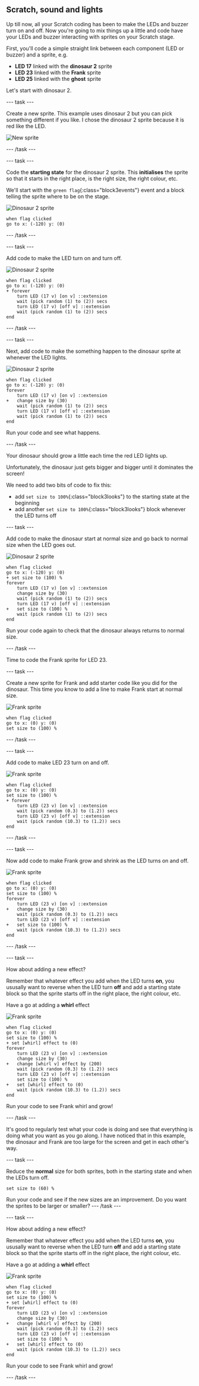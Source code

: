 ## Scratch, sound and lights

Up till now, all your Scratch coding has been to make the LEDs and buzzer turn on and off. Now you're going to mix things up a little and code have your LEDs and buzzer interacting with sprites on your Scratch stage.

First, you'll code a simple straight link between each component (LED or buzzer) and a sprite, e.g.
+ **LED 17** linked with the **dinosaur 2** sprite
+ **LED 23** linked with the **Frank** sprite
+ **LED 25** linked with the **ghost** sprite

Let's start with dinosaur 2.

--- task ---

Create a new sprite. This example uses dinosaur 2 but you can pick something different if you like. I chose the dinosaur 2 sprite because it is red like the LED.

![New sprite](images/scratch_newSprite.png)

--- /task ---

--- task ---

Code the **starting state** for the dinosaur 2 sprite. This **initialises** the sprite so that it starts in the right place, is the right size, the right colour, etc.

We'll start with the `green flag`{:class="block3events"} event and a block telling the sprite where to be on the stage.

![Dinosaur 2 sprite](images/dinosaur2SpriteIdentifier.png)

```blocks3
when flag clicked
go to x: (-120) y: (0)
```

--- /task ---

--- task ---

Add code to make the LED turn on and turn off.

![Dinosaur 2 sprite](images/dinosaur2SpriteIdentifier.png)

```blocks3
when flag clicked
go to x: (-120) y: (0)
+ forever
    turn LED (17 v) [on v] ::extension
    wait (pick random (1) to (2)) secs
    turn LED (17 v) [off v] ::extension
    wait (pick random (1) to (2)) secs
end
```

--- /task ---

--- task ---

Next, add code to make the something happen to the dinosaur sprite at whenever the LED lights.

![Dinosaur 2 sprite](images/dinosaur2SpriteIdentifier.png)

```blocks3
when flag clicked
go to x: (-120) y: (0)
forever
    turn LED (17 v) [on v] ::extension
+   change size by (30)
    wait (pick random (1) to (2)) secs
    turn LED (17 v) [off v] ::extension
    wait (pick random (1) to (2)) secs
end
```
Run your code and see what happens.

--- /task ---

Your dinosaur should grow a little each time the red LED lights up. 

Unfortunately, the dinosaur just gets bigger and bigger until it dominates the screen!

We need to add two bits of code to fix this:
+ add `set size to 100%`{:class="block3looks"} to the starting state at the beginning
+ add another `set size to 100%`{:class="block3looks"} block whenever the LED turns off

--- task ---

Add code to make the dinosaur start at normal size and go back to normal size when the LED goes out.

![Dinosaur 2 sprite](images/dinosaur2SpriteIdentifier.png)

```blocks3
when flag clicked
go to x: (-120) y: (0)
+ set size to (100) %
forever
    turn LED (17 v) [on v] ::extension
    change size by (30)
    wait (pick random (1) to (2)) secs
    turn LED (17 v) [off v] ::extension
+   set size to (100) %
    wait (pick random (1) to (2)) secs
end
```

Run your code again to check that the dinosaur always returns to normal size.

--- /task ---

Time to code the Frank sprite for LED 23.

--- task ---

Create a new sprite for Frank and add starter code like you did for the dinosaur. This time you know to add a line to make Frank start at normal size.

![Frank sprite](images/frankSpriteIdentifier.png)

```blocks3
when flag clicked
go to x: (0) y: (0)
set size to (100) %
```

--- /task ---

--- task ---

Add code to make LED 23 turn on and off.

![Frank sprite](images/frankSpriteIdentifier.png)

```blocks3
when flag clicked
go to x: (0) y: (0)
set size to (100) %
+ forever
    turn LED (23 v) [on v] ::extension
    wait (pick random (0.3) to (1.2)) secs
    turn LED (23 v) [off v] ::extension
    wait (pick random (10.3) to (1.2)) secs
end
```

--- /task ---

--- task ---

Now add code to make Frank grow and shrink as the LED turns on and off.

![Frank sprite](images/frankSpriteIdentifier.png)

```blocks3
when flag clicked
go to x: (0) y: (0)
set size to (100) %
forever
    turn LED (23 v) [on v] ::extension
+   change size by (30)
    wait (pick random (0.3) to (1.2)) secs
    turn LED (23 v) [off v] ::extension
+   set size to (100) %
    wait (pick random (10.3) to (1.2)) secs
end
```

--- /task ---

--- task ---

How about adding a new effect?

Remember that whatever effect you add when the LED turns **on**, you ususally want to reverse when the LED turn **off** and add a starting state block so that the sprite starts off in the right place, the right colour, etc.

Have a go at adding a **whirl** effect

![Frank sprite](images/frankSpriteIdentifier.png)

```blocks3
when flag clicked
go to x: (0) y: (0)
set size to (100) %
+ set [whirl] effect to (0)
forever
    turn LED (23 v) [on v] ::extension
    change size by (30)
+   change [whirl v] effect by (200)
    wait (pick random (0.3) to (1.2)) secs
    turn LED (23 v) [off v] ::extension
    set size to (100) %
+   set [whirl] effect to (0)
    wait (pick random (10.3) to (1.2)) secs
end
```

Run your code to see Frank whirl and grow!

--- /task ---

It's good to regularly test what your code is doing and see that everything is doing what you want as you go along. I have noticed that in this example, the dinosaur and Frank are too large for the screen and get in each other's way.

--- task ---

Reduce the **normal** size for both sprites, both in the starting state and when the LEDs turn off.

```blocks3
set size to (60) %
```

Run your code and see if the new sizes are an improvement. Do you want the sprites to be larger or smaller?
--- /task ---

--- task ---

How about adding a new effect?

Remember that whatever effect you add when the LED turns **on**, you ususally want to reverse when the LED turn **off** and add a starting state block so that the sprite starts off in the right place, the right colour, etc.

Have a go at adding a **whirl** effect

![Frank sprite](images/frankSpriteIdentifier.png)

```blocks3
when flag clicked
go to x: (0) y: (0)
set size to (100) %
+ set [whirl] effect to (0)
forever
    turn LED (23 v) [on v] ::extension
    change size by (30)
+   change [whirl v] effect by (200)
    wait (pick random (0.3) to (1.2)) secs
    turn LED (23 v) [off v] ::extension
    set size to (100) %
+   set [whirl] effect to (0)
    wait (pick random (10.3) to (1.2)) secs
end
```

Run your code to see Frank whirl and grow!

--- /task ---